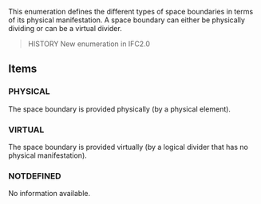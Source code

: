This enumeration defines the different types of space boundaries in terms of its physical manifestation. A space boundary can either be physically dividing or can be a virtual divider.

<!-- end of short definition -->


> HISTORY New enumeration in IFC2.0

## Items

### PHYSICAL
The space boundary is provided physically (by a physical element).

### VIRTUAL
The space boundary is provided virtually (by a logical divider that has no physical manifestation).

### NOTDEFINED
No information available.
